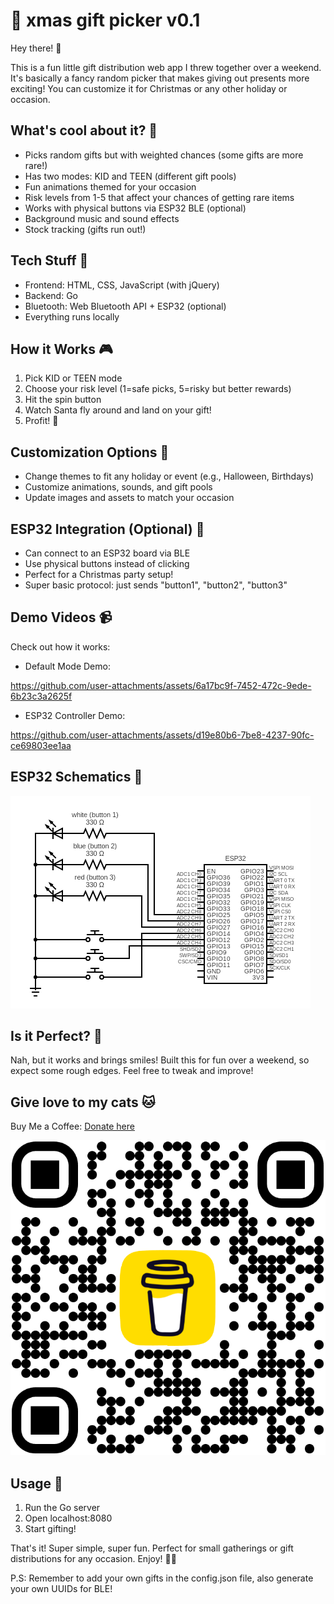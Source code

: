 🎄 xmas gift picker v0.1
=========================

Hey there! 👋 

This is a fun little gift distribution web app I threw together over a weekend. It's basically a fancy random picker that makes giving out presents more exciting! You can customize it for Christmas or any other holiday or occasion.

What's cool about it? 🥳
----------------------
- Picks random gifts but with weighted chances (some gifts are more rare!)
- Has two modes: KID and TEEN (different gift pools)
- Fun animations themed for your occasion
- Risk levels from 1-5 that affect your chances of getting rare items
- Works with physical buttons via ESP32 BLE (optional)
- Background music and sound effects
- Stock tracking (gifts run out!)

Tech Stuff 🔧
-----------
- Frontend: HTML, CSS, JavaScript (with jQuery)
- Backend: Go
- Bluetooth: Web Bluetooth API + ESP32 (optional)
- Everything runs locally

How it Works 🎮
-------------
1. Pick KID or TEEN mode
2. Choose your risk level (1=safe picks, 5=risky but better rewards)
3. Hit the spin button
4. Watch Santa fly around and land on your gift!
5. Profit! 🎁

Customization Options 🎨
----------------------
- Change themes to fit any holiday or event (e.g., Halloween, Birthdays)
- Customize animations, sounds, and gift pools
- Update images and assets to match your occasion

ESP32 Integration (Optional) 🤖
----------------------------
- Can connect to an ESP32 board via BLE
- Use physical buttons instead of clicking
- Perfect for a Christmas party setup!
- Super basic protocol: just sends "button1", "button2", "button3"

Demo Videos 📹
------------
Check out how it works:
- Default Mode Demo:


https://github.com/user-attachments/assets/6a17bc9f-7452-472c-9ede-6b23c3a2625f



- ESP32 Controller Demo:




https://github.com/user-attachments/assets/d19e80b6-7be8-4237-90fc-ce69803ee1aa





ESP32 Schematics 📝
-----------------
![ESP32 Circuit Diagram](docs/images/esp32-schematic.png)

Is it Perfect? 🤔
---------------
Nah, but it works and brings smiles! Built this for fun over a weekend, so expect some rough edges. Feel free to tweak and improve!

Give love to my cats 🐱
-------------------
Buy Me a Coffee: [Donate here](https://buymeacoffee.com/fluffymarkz)

![Buy Me a Coffee QR Code](docs/images/bmc_qr.png)

Usage 🎯
-------
1. Run the Go server
2. Open localhost:8080
3. Start gifting!

That's it! Super simple, super fun. Perfect for small gatherings or gift distributions for any occasion. Enjoy! 🎉✨

P.S: Remember to add your own gifts in the config.json file, also generate your own UUIDs for BLE!
